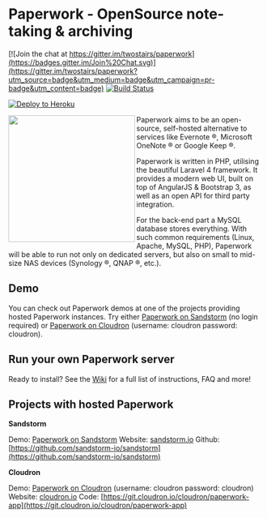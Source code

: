 Paperwork - OpenSource note-taking & archiving
==============================================

[![Join the chat at https://gitter.im/twostairs/paperwork](https://badges.gitter.im/Join%20Chat.svg)](https://gitter.im/twostairs/paperwork?utm_source=badge&utm_medium=badge&utm_campaign=pr-badge&utm_content=badge)
[![Build Status](https://travis-ci.org/twostairs/paperwork.svg?branch=master)](https://travis-ci.org/twostairs/paperwork)

[![Deploy to Heroku](https://www.herokucdn.com/deploy/button.png)](https://heroku.com/deploy?template=https://github.com/twostairs/paperwork/tree/deploy-heroku-develop)

<img src="https://raw.githubusercontent.com/twostairs/paperwork/master/paperwork-logo.png" width="250" align="left" />

Paperwork aims to be an open-source, self-hosted alternative to services like Evernote ®, Microsoft OneNote ® or Google Keep ®.

Paperwork is written in PHP, utilising the beautiful Laravel 4 framework. It provides a modern web UI, built on top of AngularJS & Bootstrap 3, as well as an open API for third party integration.

For the back-end part a MySQL database stores everything. With such common requirements (Linux, Apache, MySQL, PHP), Paperwork will be able to run not only on dedicated servers, but also on small to mid-size NAS devices (Synology ®, QNAP ®, etc.).

## Demo

You can check out Paperwork demos at one of the projects providing hosted Paperwork instances. Try either [Paperwork on Sandstorm](https://oasis.sandstorm.io/appdemo/vxe8awcxvtj6yu0vgjpm1tsaeu7x8v8tfp71tyvnm6ykkephu9q0) (no login required) or [Paperwork on Cloudron](https://my-demo.cloudron.me) (username: cloudron password: cloudron).

## Run your own Paperwork server

Ready to install? See the [Wiki](https://github.com/twostairs/paperwork/wiki) for a full list of instructions, FAQ and more!

## Projects with hosted Paperwork

**Sandstorm**

Demo: [Paperwork on Sandstorm](https://oasis.sandstorm.io/appdemo/vxe8awcxvtj6yu0vgjpm1tsaeu7x8v8tfp71tyvnm6ykkephu9q0)
Website: [sandstorm.io](https://sandstorm.io)
Github: [https://github.com/sandstorm-io/sandstorm](https://github.com/sandstorm-io/sandstorm)

**Cloudron**

Demo: [Paperwork on Cloudron](https://my-demo.cloudron.me) (username: cloudron password: cloudron)
Website: [cloudron.io](https://cloudron.io)
Code: [https://git.cloudron.io/cloudron/paperwork-app](https://git.cloudron.io/cloudron/paperwork-app)
